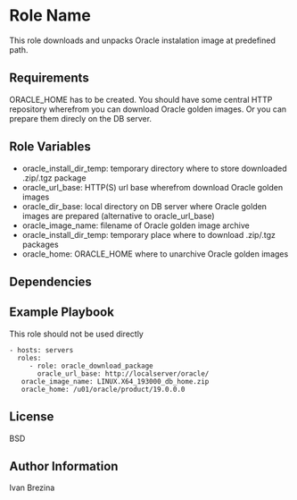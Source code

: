 Role Name
=========

This role downloads and unpacks Oracle instalation image at predefined path.

Requirements
------------

ORACLE_HOME has to be created. You should have some central HTTP repository wherefrom you can download Oracle golden images.
Or you can prepare them direcly on the DB server.

Role Variables
--------------

- oracle_install_dir_temp: temporary directory where to store downloaded .zip/.tgz package
- oracle_url_base: HTTP(S) url base wherefrom download Oracle golden images
- oracle_dir_base: local directory on DB server where Oracle golden images are prepared (alternative to oracle_url_base)
- oracle_image_name: filename of Oracle golden image archive
- oracle_install_dir_temp: temporary place where to download .zip/.tgz packages
- oracle_home: ORACLE_HOME where to unarchive Oracle golden images

Dependencies
------------



Example Playbook
----------------

This role should not be used directly

    - hosts: servers
      roles:
         - role: oracle_download_package
           oracle_url_base: http://localserver/oracle/
	   oracle_image_name: LINUX.X64_193000_db_home.zip
	   oracle_home: /u01/oracle/product/19.0.0.0

License
-------

BSD

Author Information
------------------

Ivan Brezina
